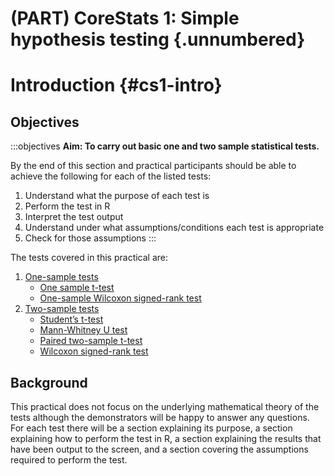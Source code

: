 # (PART) CoreStats 1: Simple hypothesis testing {.unnumbered}

# Introduction {#cs1-intro}

## Objectives
:::objectives
**Aim: To carry out basic one and two sample statistical tests.**

By the end of this section and practical participants should be able to achieve the following for each of the listed tests:

1.	Understand what the purpose of each test is
2.	Perform the test in R
3.	Interpret the test output
4.	Understand under what assumptions/conditions each test is appropriate
5.	Check for those assumptions
:::

The tests covered in this practical are:

1. [One-sample tests](#cs1-one-sample-tests)
    -	[One sample t-test](#cs1-one-sample-t-test)
    -	[One-sample Wilcoxon signed-rank test](#cs1-onesample-wilcoxon-signed-rank)
2. [Two-sample tests](#cs1-two-sample)
    -	[Student’s t-test](#cs1-students-t-test)
    -	[Mann-Whitney U test](#cs1-mannwhitney-u-test) 
    -	[Paired two-sample t-test](#cs1-paired-two-sample-t-test)
    -	[Wilcoxon signed-rank test](#cs1-twosample-wilcoxon-signed-rank)

## Background

This practical does not focus on the underlying mathematical theory of the tests although the demonstrators will be happy to answer any questions.
For each test there will be a section explaining its purpose, a section explaining how to perform the test in R, a section explaining the results that have been output to the screen, and a section covering the assumptions required to perform the test.
